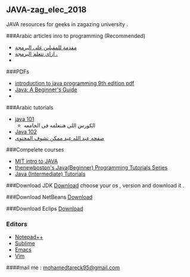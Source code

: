 ## JAVA-zag_elec_2018
JAVA resources for geeks in zagazing university . 

###Arabic articles inro to programming (Recommended)
+ [ مقدمة للمقبلين على البرمجة ](https://www.facebook.com/Books.And.Moocs/photos/a.818654841602907.1073741828.818618794939845/818650828269975/?type=3&theater)
+ [ازاي تتعلم البرمجة .](https://www.facebook.com/free.Course.book/photos/a.268371560032450.1073741828.268366773366262/402013920001546/?type=1&theater)
+ []()

###PDFs
+ [introduction to java programming 9th edition pdf](http://www.manalhelal.com/Books/Introduction%20to%20Java%20Programming%20-%209th%20Edition.pdf)
+ [Java: A Beginner's Guide](http://www.oracle.com/events/global/en/java-outreach/resources/java-a-beginners-guide-1720064.pdf)
+ []()



###Arabic tutorials
+ [java 101 ](https://www.youtube.com/watch?v=3QC6Zpz3As4&list=PL28DDB2DCF87BEE43)
  * الكورس اللى هنتعلمه فى الجامعه 
+ [Java 102](https://www.youtube.com/watch?v=9w1jLen1lRU&list=PL138BE19EA2405C94)
+ [صفحه عبد الله عيد ممكن تشوف المحتوى ](http://abdullaheid.net/)

###Compelete courses 
+ [MIT intro to JAVA](http://ocw.mit.edu/courses/electrical-engineering-and-computer-science/6-092-introduction-to-programming-in-java-january-iap-2010/index.htm)
+ [thenewboston's Java(Beginner) Programming Tutorials Series](https://www.youtube.com/playlist?list=PL17E300C92CE0261A)
+ [Java (Intermediate) Tutorials](https://www.youtube.com/playlist?list=PL27BCE863B6A864E3)

###Download JDK 
[Download](http://www.oracle.com/technetwork/java/javase/downloads/jre8-downloads-2133155.html)
choose your os , version and download it . 

###Download NetBeans 
[Download](https://netbeans.org/downloads/6.7.1/)

###Download Eclips
[Download](https://eclipse.org/downloads/)

### Editors 
+ [Notepad++](https://notepad-plus-plus.org/download/v6.8.8.html)
+ [Sublime](http://www.sublimetext.com/2)
+ [Emacs](https://sourceforge.net/projects/emacsbinw64/)
+ [Vim](http://www.vim.org/download.php)

####mail me : mohamedtareck95@gmail.com

